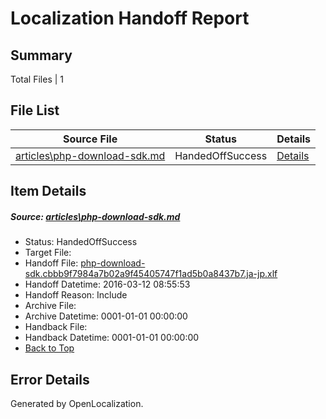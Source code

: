 # <a name='report-top'></a> Localization Handoff Report

## Summary
 Total Files | 1

## File List
 Source File | Status | Details 
 ----------- | ------ | ------- 
 [articles\php-download-sdk.md](https://github.com/OpenLocalizationTest/azuretest/blob/22e02613e525c7154f9c3d03f38753faff74244c/articles/php-download-sdk.md) | HandedOffSuccess | [Details](#313fdad03c4e85b0d418559cee58c1c4d102761813453)

## Item Details
##### <a name='313fdad03c4e85b0d418559cee58c1c4d102761813453'></a> Source: [articles\php-download-sdk.md](https://github.com/OpenLocalizationTest/azuretest/blob/22e02613e525c7154f9c3d03f38753faff74244c/articles/php-download-sdk.md)
* Status: HandedOffSuccess
* Target File: 
* Handoff File: [php-download-sdk.cbbb9f7984a7b02a9f45405747f1ad5b0a8437b7.ja-jp.xlf](https://github.com/OpenLocalizationTest/azuretest.handoff/blob/a972b115758007b3c0b4733ba7bdf9f3dc64a441/ol-handoff/OpenLocalizationTest/azuretest.ja-jp/master/ht/php-download-sdk.cbbb9f7984a7b02a9f45405747f1ad5b0a8437b7.ja-jp.xlf)
* Handoff Datetime: 2016-03-12 08:55:53
* Handoff Reason: Include
* Archive File: 
* Archive Datetime: 0001-01-01 00:00:00
* Handback File: 
* Handback Datetime: 0001-01-01 00:00:00
* [Back to Top](#report-top)


## Error Details

Generated by OpenLocalization.
